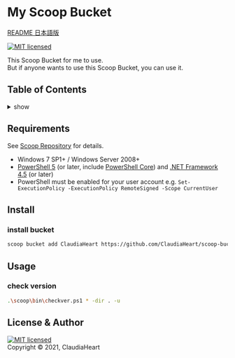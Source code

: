 <!-- omit in toc -->
My Scoop Bucket
==========
[README 日本語版](README_JP.md)

[![MIT licensed][shield-license]](https://opensource.org/licenses/MIT)

This Scoop Bucket for me to use.  
But if anyone wants to use this Scoop Bucket, you can use it.


<!-- omit in toc -->
Table of Contents
-----------------
<details>
<summary>show</summary>

- [Requirements](#requirements)
- [Install](#install)
  - [install bucket](#install-bucket)
- [Usage](#usage)
  - [check version](#check-version)
- [License & Author](#license--author)
</details>


Requirements
------------
See [Scoop Repository](https://github.com/lukesampson/scoop) for details.
- Windows 7 SP1+ / Windows Server 2008+
- [PowerShell 5](https://aka.ms/wmf5download) (or later, include [PowerShell Core](https://docs.microsoft.com/en-us/powershell/scripting/install/installing-powershell-core-on-windows?view=powershell-6)) and [.NET Framework 4.5](https://www.microsoft.com/net/download) (or later)
- PowerShell must be enabled for your user account e.g. `Set-ExecutionPolicy -ExecutionPolicy RemoteSigned -Scope CurrentUser`


Install
-----
### install bucket
```sh
scoop bucket add ClaudiaHeart https://github.com/ClaudiaHeart/scoop-bucket-claudiaheart
```


Usage
-----
### check version
```sh
.\scoop\bin\checkver.ps1 * -dir . -u
```


License & Author
-------
[![MIT licensed][shield-license]](LICENSE)  
Copyright &copy; 2021, ClaudiaHeart



[shield-license]: https://img.shields.io/badge/license-MIT-blue.svg
